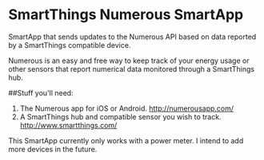 # SmartThings Numerous SmartApp
SmartApp that sends updates to the Numerous API based on data reported by a SmartThings compatible device.

Numerous is an easy and free way to keep track of your energy usage or other sensors that report numerical data monitored through a SmartThings hub.

##Stuff you'll need: 
  1. The Numerous app for iOS or Android. http://numerousapp.com/
  2. A SmartThings hub and compatible sensor you wish to track. http://www.smartthings.com/

This SmartApp currently only works with a power meter. I intend to add more devices in the future. 


